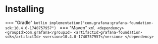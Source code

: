 # Installing

=== "Gradle"
    ```kotlin
    implementation("com.grafana:grafana-foundation-sdk:10.4.0-1740757957")
    ```
=== "Maven"
    ```xml
    <dependency>
        <groupId>com.grafana</groupId>
        <artifactId>grafana-foundation-sdk</artifactId>
        <version>10.4.0-1740757957</version>
    </dependency>
    ```
